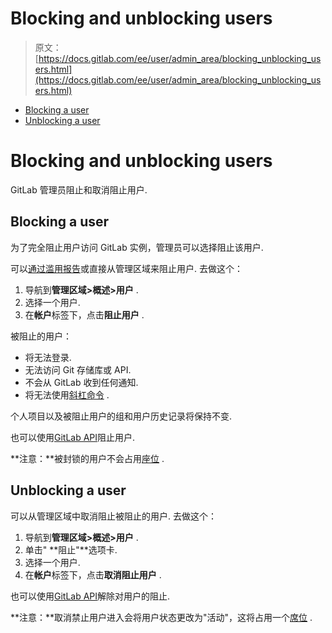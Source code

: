 # Blocking and unblocking users

> 原文：[https://docs.gitlab.com/ee/user/admin_area/blocking_unblocking_users.html](https://docs.gitlab.com/ee/user/admin_area/blocking_unblocking_users.html)

*   [Blocking a user](#blocking-a-user)
*   [Unblocking a user](#unblocking-a-user)

# Blocking and unblocking users[](#blocking-and-unblocking-users "Permalink")

GitLab 管理员阻止和取消阻止用户.

## Blocking a user[](#blocking-a-user "Permalink")

为了完全阻止用户访问 GitLab 实例，管理员可以选择阻止该用户.

可以[通过滥用报告](abuse_reports.html#blocking-users)或直接从管理区域来阻止用户. 去做这个：

1.  导航到**管理区域>概述>用户** .
2.  选择一个用户.
3.  在**帐户**标签下，点击**阻止用户** .

被阻止的用户：

*   将无法登录.
*   无法访问 Git 存储库或 API.
*   不会从 GitLab 收到任何通知.
*   将无法使用[斜杠命令](../../integration/slash_commands.html) .

个人项目以及被阻止用户的组和用户历史记录将保持不变.

也可以使用[GitLab API](../../api/users.html#block-user)阻止用户.

**注意：**被封锁的用户不会占用[座位](../../subscriptions/index.html#choosing-the-number-of-users) .

## Unblocking a user[](#unblocking-a-user "Permalink")

可以从管理区域中取消阻止被阻止的用户. 去做这个：

1.  导航到**管理区域>概述>用户** .
2.  单击" **阻止"**选项卡.
3.  选择一个用户.
4.  在**帐户**标签下，点击**取消阻止用户** .

也可以使用[GitLab API](../../api/users.html#unblock-user)解除对用户的阻止.

**注意：**取消禁止用户进入会将用户状态更改为"活动"，这将占用一个[席位](../../subscriptions/index.html#choosing-the-number-of-users) .